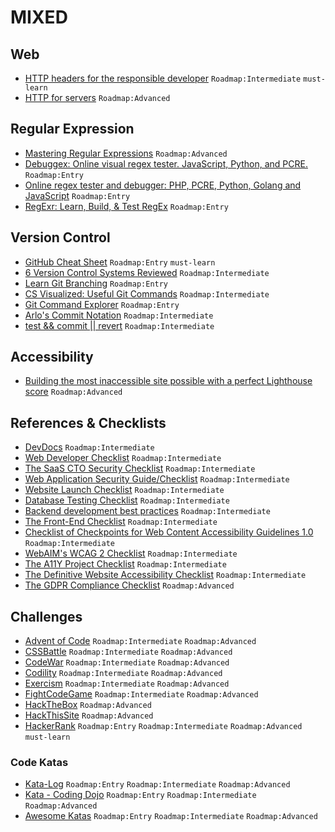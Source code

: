 # MIXED

## Web

- [HTTP headers for the responsible developer](https://www.twilio.com/blog/a-http-headers-for-the-responsible-developer) `Roadmap:Intermediate` `must-learn`
- [HTTP for servers](http://www.and.org/texts/server-http) `Roadmap:Advanced`

## Regular Expression

- [Mastering Regular Expressions](https://www.amazon.com/Mastering-Regular-Expressions-Jeffrey-Friedl/dp/0596528124) `Roadmap:Advanced`
- [Debuggex: Online visual regex tester. JavaScript, Python, and PCRE.](https://www.debuggex.com/) `Roadmap:Entry`
- [Online regex tester and debugger: PHP, PCRE, Python, Golang and JavaScript](https://regex101.com/) `Roadmap:Entry`
- [RegExr: Learn, Build, & Test RegEx](https://regexr.com/) `Roadmap:Entry`

## Version Control

- [GitHub Cheat Sheet](https://github.com/tiimgreen/github-cheat-sheet) `Roadmap:Entry` `must-learn`
- [6 Version Control Systems Reviewed](https://www.smashingmagazine.com/2008/09/the-top-7-open-source-version-control-systems/) `Roadmap:Intermediate`
- [Learn Git Branching](https://learngitbranching.js.org/) `Roadmap:Entry`
- [CS Visualized: Useful Git Commands](https://dev.to/lydiahallie/cs-visualized-useful-git-commands-37p1) `Roadmap:Intermediate`
- [Git Command Explorer](https://gitexplorer.com/) `Roadmap:Entry`
- [Arlo's Commit Notation](https://github.com/RefactoringCombos/ArlosCommitNotation) `Roadmap:Intermediate`
- [test && commit || revert](https://medium.com/@kentbeck_7670/test-commit-revert-870bbd756864) `Roadmap:Intermediate`

## Accessibility

- [Building the most inaccessible site possible with a perfect Lighthouse score](https://www.matuzo.at/blog/building-the-most-inaccessible-site-possible-with-a-perfect-lighthouse-score/) `Roadmap:Advanced`

## References & Checklists

- [DevDocs](https://devdocs.io/) `Roadmap:Intermediate`
- [Web Developer Checklist](http://webdevchecklist.com/) `Roadmap:Intermediate`
- [The SaaS CTO Security Checklist](https://www.sqreen.com/checklists/saas-cto-security-checklist) `Roadmap:Intermediate`
- [Web Application Security Guide/Checklist](https://en.wikibooks.org/wiki/Web_Application_Security_Guide/Checklist) `Roadmap:Intermediate`
- [Website Launch Checklist](https://websitelaunchchecklist.com/) `Roadmap:Intermediate`
- [Database Testing Checklist](https://www.professionalqa.com/database-testing-checklist) `Roadmap:Intermediate`
- [Backend development best practices](https://github.com/futurice/backend-best-practices) `Roadmap:Intermediate`
- [The Front-End Checklist](https://frontendchecklist.io/) `Roadmap:Intermediate`
- [Checklist of Checkpoints for Web Content Accessibility Guidelines 1.0](https://www.w3.org/TR/WAI-WEBCONTENT/full-checklist.html) `Roadmap:Intermediate`
- [WebAIM's WCAG 2 Checklist](https://webaim.org/standards/wcag/checklist) `Roadmap:Intermediate`
- [The A11Y Project Checklist](https://a11yproject.com/checklist/) `Roadmap:Intermediate`
- [The Definitive Website Accessibility Checklist](https://www.webfx.com/blog/web-design/website-accessibility-checklist/) `Roadmap:Intermediate`
- [The GDPR Compliance Checklist](https://gdprchecklist.io/) `Roadmap:Advanced`

## Challenges

- [Advent of Code](https://adventofcode.com/) `Roadmap:Intermediate` `Roadmap:Advanced`
- [CSSBattle](https://cssbattle.dev/) `Roadmap:Intermediate` `Roadmap:Advanced`
- [CodeWar](https://www.codewars.com/) `Roadmap:Intermediate` `Roadmap:Advanced`
- [Codility](https://app.codility.com/programmers/) `Roadmap:Intermediate` `Roadmap:Advanced`
- [Exercism](https://exercism.io/) `Roadmap:Intermediate` `Roadmap:Advanced`
- [FightCodeGame](http://beta.fightcodegame.com/) `Roadmap:Intermediate` `Roadmap:Advanced`
- [HackTheBox](https://www.hackthebox.eu/) `Roadmap:Advanced`
- [HackThisSite](https://www.hackthissite.org/) `Roadmap:Advanced`
- [HackerRank](https://www.hackerrank.com/) `Roadmap:Entry` `Roadmap:Intermediate` `Roadmap:Advanced` `must-learn`

### Code Katas

- [Kata-Log](https://kata-log.rocks/) `Roadmap:Entry` `Roadmap:Intermediate` `Roadmap:Advanced`
- [Kata - Coding Dojo](http://codingdojo.org/kata/) `Roadmap:Entry` `Roadmap:Intermediate` `Roadmap:Advanced`
- [Awesome Katas](https://github.com/gamontal/awesome-katas) `Roadmap:Entry` `Roadmap:Intermediate` `Roadmap:Advanced`
